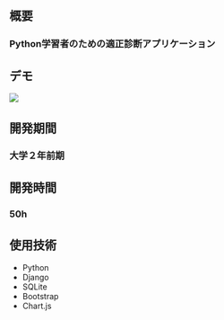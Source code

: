 ## 概要

### Python学習者のための適正診断アプリケーション

## デモ

[![](https://img.youtube.com/vi/L3517hibi7A/0.jpg)](https://www.youtube.com/watch?v=L3517hibi7A)

## 開発期間

### 大学２年前期

## 開発時間

### 50h

## 使用技術
- Python
- Django
- SQLite
- Bootstrap
- Chart.js
